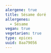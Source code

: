 ```yaml
---
alergene: true
title: Sésame doré
allergenes:
  - Sésame
vegan: true
vegetarien: true
type: epices
uuid: 8aa79056
---
```


